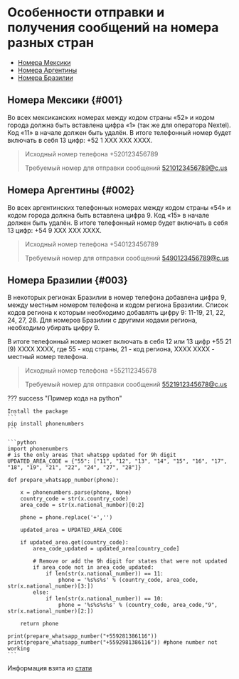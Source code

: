 # Особенности отправки и получения сообщений на номера разных стран

* [Номера Мексики](#001)
* [Номера Аргентины](#002)
* [Номера Бразилии](#003)

## Номера Мексики {#001}

Во всех мексиканских номерах между кодом страны «52» и кодом города должна быть вставлена цифра «1» (так же для оператора Nextel). Код «11» в начале должен быть удалён. В итоге телефонный номер будет включать в себя 13 цифр: +52 1 XXX XXX XXXX.

> Исходный номер телефона +520123456789
> 
> Требуемый номер для отправки сообщений 5210123456789@c.us


## Номера Аргентины {#002}

Во всех аргентинских телефонных номерах между кодом страны «54» и кодом города должна быть вставлена цифра 9. Код «15» в начале должен быть удалён. В итоге телефонный номер будет включать в себя 13 цифр: +54 9 XXX XXX XXXX.

> Исходный номер телефона +540123456789
> 
> Требуемый номер для отправки сообщений 5490123456789@c.us
 

## Номера Бразилии {#003}

В некоторых регионах Бразилии в номер телефона добавлена цифра 9, между местным номером телефона и кодом региона Бразилии. Список кодов региона к которым необходимо добавлять цифру 9: 11-19, 21, 22, 24, 27, 28. Для номеров Бразилии с другими кодами региона, необходимо убирать цифру 9.

В итоге телефонный номер может включать в себя 12 или 13 цифр +55 21 (9) XXXX XXXX,
где 55 - код страны, 21 - код региона, ХХХХ ХХХХ - местный номер телефона.

> Исходный номер телефона +552112345678
> 
> Требуемый номер для отправки сообщений 5521912345678@c.us

??? success "Пример кода на python"
    
    Install the package
    ```
    pip install phonenumbers
    ```

    ```python
    import phonenumbers
    # is the only areas that whatspp updated for 9h digit
    UPDATED_AREA_CODE = {"55": ["11", "12", "13", "14", "15", "16", "17", "18", "19", "21", "22", "24", "27", "28"]}

    def prepare_whatsapp_number(phone):

        x = phonenumbers.parse(phone, None)
        country_code = str(x.country_code)
        area_code = str(x.national_number)[0:2]
        
        phone = phone.replace('+','')
        
        updated_area = UPDATED_AREA_CODE
        
        if updated_area.get(country_code):
            area_code_updated = updated_area[country_code]  

            # Remove or add the 9h digit for states that were not updated 
            if area_code not in area_code_updated:
                if len(str(x.national_number)) == 11:
                    phone = '%s%s%s' % (country_code, area_code, str(x.national_number)[3:])
            else:
                if len(str(x.national_number)) == 10:
                    phone = '%s%s%s%s' % (country_code, area_code,"9", str(x.national_number)[2:])
        
        return phone

    print(prepare_whatsapp_number("+559281386116"))
    print(prepare_whatsapp_number("+5592981386116")) #phone number not working
    ```

Информация взята из [стати](https://support.gupshup.io/hc/en-us/articles/4407840924953-A-brief-note-on-the-inconsistencies-for-mobile-numbers-and-their-WhatsApp-IDs-in-Brazil-digit-9-Mexico-digit-1-)